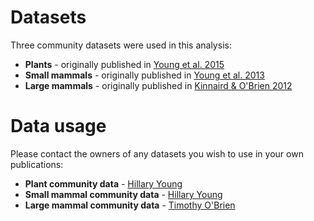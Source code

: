# Datasets

Three community datasets were used in this analysis:
* **Plants** - originally published in [Young et al. 2015](https://esajournals.onlinelibrary.wiley.com/doi/10.1890/14-0995.1)
* **Small mammals** - originally published in [Young et al. 2013](https://besjournals.onlinelibrary.wiley.com/doi/10.1111/1365-2745.12096)
* **Large mammals** - originally published in [Kinnaird & O'Brien 2012](https://onlinelibrary.wiley.com/doi/full/10.1111/j.1523-1739.2012.01942.x)

# Data usage

Please contact the owners of any datasets you wish to use in your own publications:
* **Plant community data** - [Hillary Young](https://labs.eemb.ucsb.edu/young/hillary/index.html)
* **Small mammal community data** - [Hillary Young](https://labs.eemb.ucsb.edu/young/hillary/index.html)
* **Large mammal community data** - [Timothy O'Brien](https://www.researchgate.net/profile/Timothy_OBrien3)
